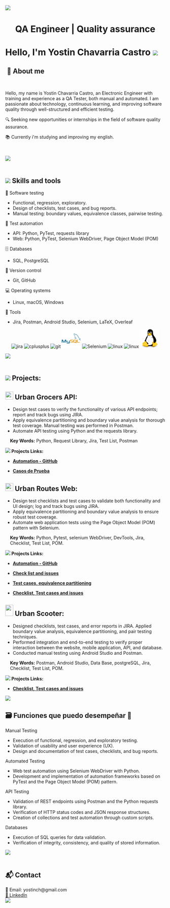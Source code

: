 <header> <link rel="stylesheet" type='text/css' href="https://cdn.jsdelivr.net/gh/devicons/devicon@latest/devicon.min.css" />

</header>

<body>
	<img src="https://user-images.githubusercontent.com/73097560/115834477-dbab4500-a447-11eb-908a-139a6edaec5c.gif">
	<h1 align="center">QA Engineer | Quality assurance</b></h1>
 	<h1 align="left">Hello, I'm Yostin Chavarria Castro </b><img src="https://media.giphy.com/media/hvRJCLFzcasrR4ia7z/giphy.gif" width="35"></h1>
	
<!------------ Acerca de mi: ------------>
## <picture><img  width = 50px></picture> **📌 About me**
<br>
<!------------ 
<div>
	<p>💡 Apasionado por la tecnología y el aprendizaje constante</p>
	<p>🎓 Ingeniero Electrónico</p>
	<p>🧪 QA Tester Manual Junior</p>
	<p>🤖 QA Tester Automatizado Junior</p>
	<p>🧠 Con habilidades para la resolución de problemas</p>
	<p>🚀 Abierto a pasantías o nuevas oportunidades laborales</p>
	<p>Tengo experiencia en el diseño de listas de comprobación, casos de prueba e informes de incidencias, así como en la ejecución de pruebas manuales y automatizadas, incluyendo pruebas de humo, regresión e identificación de zonas grises.<p>
</div>
------------>
<div>
	<p>Hello, my name is Yostin Chavarria Castro, an Electronic Engineer with training and experience as a QA Tester, both manual and automated. I am passionate about technology, continuous learning, and improving software quality through well-structured and efficient testing.</p>
	<p>🔍 Seeking new opportunities or internships in the field of software quality assurance.<p>
	<p>📚 Currently i'm studying and improving my english.</p>
</div>
<br>

<img src="https://user-images.githubusercontent.com/73097560/115834477-dbab4500-a447-11eb-908a-139a6edaec5c.gif"><br><br>

<!------------ Skills and tools ------------>
## <img src="https://i.pinimg.com/originals/a6/8e/88/a68e88e5d3ecfb89ccec6859420e0514.gif" width ="25"><b> Skills and tools</b>

<p align="center">
		<p>🧪 Software testing<p>
		<ul>
			<li>Functional, regression, exploratory.</li>
			<li>Design of checklists, test cases, and bug reports.</li>
			<li>Manual testing: boundary values, equivalence classes, pairwise testing.</li>
		</ul>
		<p>🤖 Test automation<p>
		<ul>
			<li>API: Python, PyTest, requests library</li>
			<li>Web: Python, PyTest, Selenium WebDriver, Page Object Model (POM)</li>
		</ul>
		<p>🗄️ Databases<p>
		<ul>
			<li>SQL, PostgreSQL</li>
		</ul>
		<p>🔁 Version control<p>
		<ul>
			<li>Git, GitHub</li>
		</ul>
		<p>💻 Operating systems<p>
		<ul>
			<li>Linux, macOS, Windows</li>
		</ul>
		<p>🧰 Tools<p>
		<ul>
			<li>Jira, Postman, Android Studio, Selenium, LaTeX, Overleaf</li>
		</ul>
	<p align="center">
		<!-- JIRA -->
		<img src="https://cdn.jsdelivr.net/gh/devicons/devicon@latest/icons/jira/jira-original-wordmark.svg" alt="jira" width="60" height="60"/>
		<!-- Python -->
		<img src="https://cdn.jsdelivr.net/gh/devicons/devicon@latest/icons/python/python-original-wordmark.svg" alt="cplusplus" width="60" height="60"/>
		<!-- GIT -->
		<img src="https://cdn.jsdelivr.net/gh/devicons/devicon@latest/icons/git/git-plain-wordmark.svg" alt="git" width="60" height="60"/>
		<!--My SQL -->
		<img src="https://raw.githubusercontent.com/devicons/devicon/master/icons/mysql/mysql-original-wordmark.svg" alt="mysql" width="60" height="60"/>
		<!-- Selenium -->
		<img src="https://cdn.jsdelivr.net/gh/devicons/devicon@latest/icons/selenium/selenium-original.svg" alt="Selenium" width="60" height="60"/> 
		<!-- Android studio -->
		<img src="https://cdn.jsdelivr.net/gh/devicons/devicon@latest/icons/androidstudio/androidstudio-plain-wordmark.svg" alt="linux" width="60" height="90"/> 
		<!-- POSTMAN -->
		<img src="https://cdn.jsdelivr.net/gh/devicons/devicon@latest/icons/postman/postman-plain-wordmark.svg" alt="linux" width="80" height="120"/> 
		<!-- Linux -->
		<img src="https://raw.githubusercontent.com/devicons/devicon/master/icons/linux/linux-original.svg" alt="linux" width="60" height="60"/> 
	</p> 
  </p> 

<!------------ Acerca de mi: ------------>
<img src="https://user-images.githubusercontent.com/73097560/115834477-dbab4500-a447-11eb-908a-139a6edaec5c.gif"><br><br>
## <img src="https://i.pinimg.com/originals/4f/a1/7b/4fa17b3d6b97201675a404f72a0a15fe.gif" width ="25"><b> Projects: </b> 

<!------------ Proyecto API: ------------>
## <a href="https://github.com/yostin-chava/qa-project-Urban-Grocers-app-es"> <img src="https://e7.pngegg.com/pngimages/834/715/png-clipart-computer-icons-api-text-logo.png" width="25" height="25"/></a><b> Urban Grocers API: </b> 

<p align="center">
		<!-- API -->
		<ul>
			<li>Design test cases to verify the functionality of various API endpoints; report and track bugs using JIRA.</li>
			<li>Apply equivalence partitioning and boundary value analysis for thorough test coverage. Manual testing was performed in Postman.</li>
			<li>Automate API testing using Python and the requests library.</li>
		</ul>
  		<div>
  			<p style="margin-left: 15px;">
    				<b>Key Words:</b> Python, Request Library, Jira, Test List, Postman
 			</p>
		</div>
  		<div>
			<img src="https://github.com/user-attachments/assets/00207009-2832-49e9-8944-83eaa1bda1fe" width ="25"><b> Projects Links: 
				<ul>
				<a href="https://github.com/yostin-chava/qa-project-Urban-Grocers-app-es"><li><p>Automation - GitHub</p></li></a>
				<a href="https://docs.google.com/spreadsheets/d/1CJVati2FE2ZJACCMiveYNUiDokCHQg8q/edit?usp=sharing&ouid=102903299263068147054&rtpof=true&sd=true"><li><p>Casos de Prueba</p></li></a>
				</ul>
				</b>
		</div>
   </p> 
<!------------ Proyecto WEB: ------------>

## <a href="https://github.com/yostin-chava/qa-project-Urban-Routes-es"> <img src="https://e7.pngegg.com/pngimages/285/477/png-clipart-web-development-web-design-internet-web-hosting-service-world-wide-web-logo-symmetry-thumbnail.png" width="25" height="25"/></a><b> Urban Routes Web: </b> 

<p align="center">
	<p align="center">
		<!-- API -->
		<ul>
			<li>Design test checklists and test cases to validate both functionality and UI design; log and track bugs using JIRA.</li>
			<li>Apply equivalence partitioning and boundary value analysis to ensure robust test coverage.</li>
			<li>Automate web application tests using the Page Object Model (POM) pattern with Selenium.</li>
		</ul>
  		<div>
  			<p style="margin-left: 15px;">
    				<b>Key Words:</b> Python, Pytest, selenium WebDriver, DevTools, Jira, Checklist, Test List, POM.
 			</p>
		</div>
  		<div>
			<img src="https://github.com/user-attachments/assets/00207009-2832-49e9-8944-83eaa1bda1fe" width ="25"><b> Projects Links: 
				<ul>
				<a href="https://github.com/yostin-chava/qa-project-Urban-Routes-es"><li><p>Automation - GitHub</p></li></a>
				<a href="https://docs.google.com/spreadsheets/d/12GQ6bn0m1nXxZ6E_B-hzs9iY--x2E32U/edit?usp=sharing&ouid=102903299263068147054&rtpof=true&sd=true"><li><p>Check list and issues</p></li></a>
				<a href="https://docs.google.com/spreadsheets/d/1h1gUPOs6noZoV1yLDFITd-ohCYlQumul/edit?usp=sharing&ouid=102903299263068147054&rtpof=true&sd=true"><li><p>Test cases, equivalence partitioning</p></li></a>
				<a href="https://docs.google.com/spreadsheets/d/1RqfTAFmxCigGUIWPf1IsMfipRy46A1sI/edit?usp=sharing&ouid=102903299263068147054&rtpof=true&sd=true"><li><p>Checklist, Test cases and issues</p></li></a>
				</ul>
				</b>
		</div>
  	</p>
   </p> 

<!------------ Proyecto hibrido: ------------>

## <a href="https://github.com/yostin-chava/qa-project-Urban-Routes-es"> <img src="https://appmaster.io/api/_files/PqV7MuNwv89GrZvBd4LNNK/download/" width="25" height="35"/></a><b> Urban Scooter: </b> 

<p align="center">
	<p align="center">
		<!-- API -->
		<ul>
			<li>Designed checklists, test cases, and error reports in JIRA. Applied boundary value analysis, equivalence partitioning, and pair testing techniques.</li>
			<li>Performed integration and end-to-end testing to verify proper interaction between the website, mobile application, API, and database.</li>
			<li>Conducted manual testing using Android Studio and Postman.</li>
		</ul>
  		<div>
  			<p style="margin-left: 15px;">
    				<b>Key Words:</b> Postman, Android Studio, Data Base, postgreSQL, Jira, Checklist, Test List, POM.
 			</p>
		</div>
  		<div>
			<img src="https://github.com/user-attachments/assets/00207009-2832-49e9-8944-83eaa1bda1fe" width ="25"><b> Projects Links: 
				<ul>
				<a href="https://docs.google.com/spreadsheets/d/1NNCvepuM6Ma-9toSjPLB44OL9QTp9ZWw/edit?usp=sharing&ouid=102903299263068147054&rtpof=true&sd=true"><li><p>Checklist, Test cases and issues</p></li></a>
				</ul>
				</b>
		</div>
  	</p>
   </p> 
<!--------------------------------- Funciones que puedo desempeñar ------------------------------------------->
<img src="https://user-images.githubusercontent.com/73097560/115834477-dbab4500-a447-11eb-908a-139a6edaec5c.gif"><br>

## <b>🗃️ Funciones que puedo desempeñar 🔌</b>

<p align="center">
		<p>Manual Testing<p>
		<ul>
			<li>Execution of functional, regression, and exploratory testing.</li>
			<li>Validation of usability and user experience (UX).</li>
			<li>Design and documentation of test cases, checklists, and bug reports.</li>
		</ul>
  		<p>Automated Testing<p>
		<ul>
			<li>Web test automation using Selenium WebDriver with Python.</li>
			<li>Development and implementation of automation frameworks based on PyTest and the Page Object Model (POM) pattern.</li>
		</ul>
  		<p>API Testing<p>
		<ul>
			<li>Validation of REST endpoints using Postman and the Python requests library.</li>
			<li>Verification of HTTP status codes and JSON response structures.</li>
			<li>Creation of collections and test automation through custom scripts.</li>
		</ul>
  		<p>Databases<p>
		<ul>
			<li>Execution of SQL queries for data validation.</li>
			<li>Verification of integrity, consistency, and quality of stored information.</li>
		</ul>

<!--------------------------------- Contacto ------------------------------------------->
<img src="https://user-images.githubusercontent.com/73097560/115834477-dbab4500-a447-11eb-908a-139a6edaec5c.gif"><br><br>
## <b> 📬 Contact</b>

<div>
	<span>📧 Email: yostinch@gmail.com</span>
	<br>
	<a href="https://www.linkedin.com/in/yostin-chavarria/" target="_blank">🔗 LinkedIn<a/>
</div>

<img src="https://user-images.githubusercontent.com/73097560/115834477-dbab4500-a447-11eb-908a-139a6edaec5c.gif">
</body>
